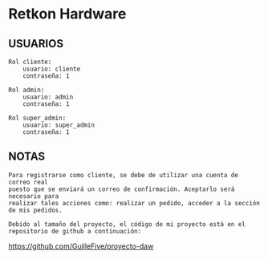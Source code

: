 # Retkon Hardware

## USUARIOS
	Rol cliente:
		usuario: cliente
		contraseña: 1

	Rol admin:
		usuario: admin
		contraseña: 1

	Rol super_admin:
		usuario: super_admin
		contraseña: 1

## NOTAS

	Para registrarse como cliente, se debe de utilizar una cuenta de correo real
	puesto que se enviará un correo de confirmación. Aceptarlo será necesario para
	realizar tales acciones como: realizar un pedido, acceder a la sección de mis pedidos.

	Debido al tamaño del proyecto, el código de mi proyecto está en el repositorio de github a continuación:

https://github.com/GuilleFive/proyecto-daw
